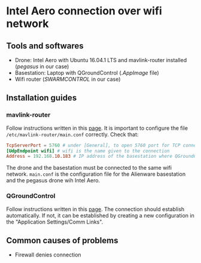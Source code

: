 # Intel Aero connection over wifi network

## Tools and softwares

- Drone: Intel Aero with Ubuntu 16.04.1 LTS and mavlink-router installed (*pegasus* in our case)
- Basestation: Laptop with QGroundControl (*.AppImage* file)
- Wifi router (*SWARMCONTROL* in our case)

## Installation guides

### mavlink-router

Follow instructions written in this [page](https://github.com/mavlink-router/mavlink-router). It is important to configure the file `/etc/mavlink-router/main.conf` correctly. Check that:

```conf
TcpServerPort = 5760 # under [General], to open 5760 port for TCP connection
[UdpEndpoint wifi] # wifi is the name given to the connection
Address = 192.168.10.183 # IP address of the basestation where QGroundControl is running
```

The drone and the basestation must be connected to the same wifi network. `main.conf` is the configuration file for the Alienware basestation and the pegasus drone wih Intel Aero.

### QGroundControl

Follow instructions written in this [page](https://docs.qgroundcontrol.com/master/en/getting_started/download_and_install.html). The connection should establish automatically. If not, it can be established by creating a new configuration in the "Application Settings/Comm Links".

## Common causes of problems

- Firewall denies connection
